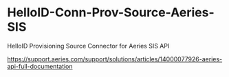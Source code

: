# HelloID-Conn-Prov-Source-Aeries-SIS
HelloID Provisioning Source Connector for Aeries SIS API

https://support.aeries.com/support/solutions/articles/14000077926-aeries-api-full-documentation
